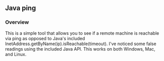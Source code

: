 ## Java ping

### Overview
This is a simple tool that allows you to see if a remote machine is reachable
via ping as opposed to Java's included InetAddress.getByName(ip).isReachable(timeout).
I've noticed some false readings using the included Java API. This works on
both Windows, Mac, and Linux.